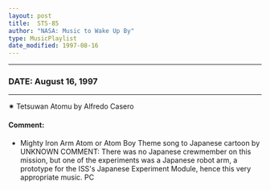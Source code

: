 ```yaml
---
layout: post
title:  STS-85
author: "NASA: Music to Wake Up By"
type: MusicPlaylist
date_modified: 1997-08-16
---
```


----
### DATE: August 16, 1997
----
✷ Tetsuwan Atomu by Alfredo Casero

#### Comment:
* Mighty Iron Arm Atom or Atom Boy Theme song to Japanese cartoon by UNKNOWN 		COMMENT: There was no Japanese crewmember on this mission, but one of the experiments was a Japanese robot arm, a prototype for the ISS's Japanese Experiment Module, hence this very appropriate music. PC
